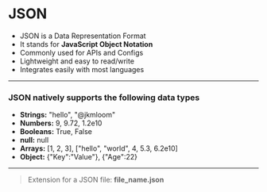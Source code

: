 # JSON
- JSON is a Data Representation Format
- It stands for **JavaScript Object Notation**
- Commonly used for APIs and Configs
- Lightweight and easy to read/write
- Integrates easily with most languages  
---
### JSON natively supports the following **data types**
- **Strings:** "hello", "@jkmloom"
- **Numbers:** 9, 9.72, 1.2e10
- **Booleans:** True, False
- **null:** null
- **Arrays:** [1, 2, 3], ["hello", "world", 4, 5.3, 6.2e10]
- **Object:** {"Key":"Value"}, {"Age":22}  
---
>Extension for a JSON file: **file_name.json**